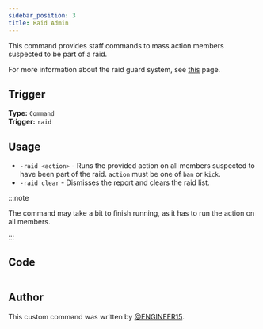 ```yaml
---
sidebar_position: 3
title: Raid Admin
---
```


This command provides staff commands to mass action members suspected to be part of a raid.

For more information about the raid guard system, see [this](overview) page.

## Trigger

**Type:** `Command`<br />
**Trigger:** `raid`

## Usage

- `-raid <action>` - Runs the provided action on all members suspected to have been part of the raid.
  `action` must be one of `ban` or `kick`.
- `-raid clear` - Dismisses the report and clears the raid list.

:::note

The command may take a bit to finish running, as it has to run the action on all members.

:::

## Code

```go file=../../../../src/moderation/raid_guard/raid_admin.go.tmpl

```

## Author

This custom command was written by [@ENGINEER15](https://github.com/engineer152/).
